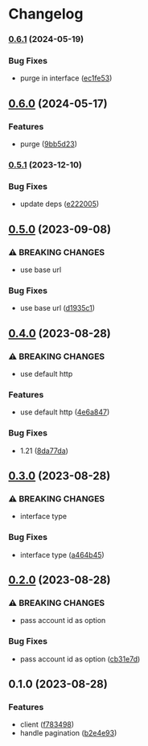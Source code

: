 # Changelog

### [0.6.1](https://www.github.com/brokeyourbike/cloudflare-api-client-go/compare/v0.6.0...v0.6.1) (2024-05-19)


### Bug Fixes

* purge in interface ([ec1fe53](https://www.github.com/brokeyourbike/cloudflare-api-client-go/commit/ec1fe531f9775dad1ad177fde94eb0168cb0d0fd))

## [0.6.0](https://www.github.com/brokeyourbike/cloudflare-api-client-go/compare/v0.5.1...v0.6.0) (2024-05-17)


### Features

* purge ([9bb5d23](https://www.github.com/brokeyourbike/cloudflare-api-client-go/commit/9bb5d23a8dbe7bffa77ab5f3d43d04e0cb4e6d37))

### [0.5.1](https://www.github.com/brokeyourbike/cloudflare-api-client-go/compare/v0.5.0...v0.5.1) (2023-12-10)


### Bug Fixes

* update deps ([e222005](https://www.github.com/brokeyourbike/cloudflare-api-client-go/commit/e2220053101238ab4352c407056abf459fa5452c))

## [0.5.0](https://www.github.com/brokeyourbike/cloudflare-api-client-go/compare/v0.4.0...v0.5.0) (2023-09-08)


### ⚠ BREAKING CHANGES

* use base url

### Bug Fixes

* use base url ([d1935c1](https://www.github.com/brokeyourbike/cloudflare-api-client-go/commit/d1935c12a9c329b3700ab511e6d87aa79caa140b))

## [0.4.0](https://www.github.com/brokeyourbike/cloudflare-api-client-go/compare/v0.3.0...v0.4.0) (2023-08-28)


### ⚠ BREAKING CHANGES

* use default http

### Features

* use default http ([4e6a847](https://www.github.com/brokeyourbike/cloudflare-api-client-go/commit/4e6a847136e350e995736fb4ad70acbd8b1acf60))


### Bug Fixes

* 1.21 ([8da77da](https://www.github.com/brokeyourbike/cloudflare-api-client-go/commit/8da77da17e1fa7f934078274b479c96d22360921))

## [0.3.0](https://www.github.com/brokeyourbike/cloudflare-api-client-go/compare/v0.2.0...v0.3.0) (2023-08-28)


### ⚠ BREAKING CHANGES

* interface type

### Bug Fixes

* interface type ([a464b45](https://www.github.com/brokeyourbike/cloudflare-api-client-go/commit/a464b4512ec0476c5e32a1935da03378fbdc1765))

## [0.2.0](https://www.github.com/brokeyourbike/cloudflare-api-client-go/compare/v0.1.0...v0.2.0) (2023-08-28)


### ⚠ BREAKING CHANGES

* pass account id as option

### Bug Fixes

* pass account id as option ([cb31e7d](https://www.github.com/brokeyourbike/cloudflare-api-client-go/commit/cb31e7dac20044eb9a44882d2a0d2077ba491b13))

## 0.1.0 (2023-08-28)


### Features

* client ([f783498](https://www.github.com/brokeyourbike/cloudflare-api-client-go/commit/f78349827bf6319ed384a15b276cb09f7b521eab))
* handle pagination ([b2e4e93](https://www.github.com/brokeyourbike/cloudflare-api-client-go/commit/b2e4e933f858d4af18b4e8545cc55c9f8c6acaf2))
